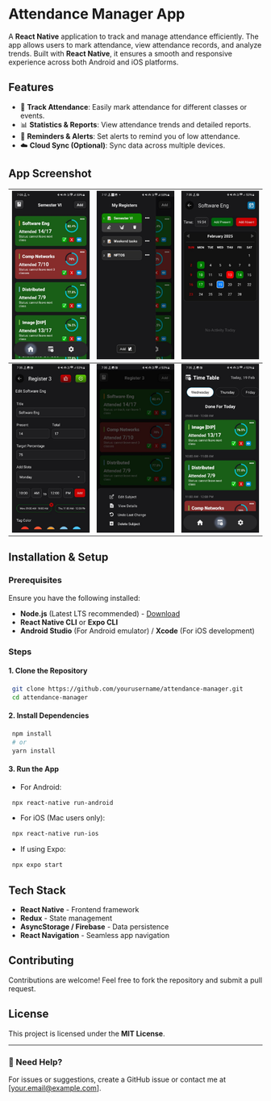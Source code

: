 # Attendance Manager App

A **React Native** application to track and manage attendance efficiently. The app allows users to mark attendance, view attendance records, and analyze trends. Built with **React Native**, it ensures a smooth and responsive experience across both Android and iOS platforms.

## Features
- 📅 **Track Attendance**: Easily mark attendance for different classes or events.
- 📊 **Statistics & Reports**: View attendance trends and detailed reports.
- 🔔 **Reminders & Alerts**: Set alerts to remind you of low attendance.
- ☁️ **Cloud Sync (Optional)**: Sync data across multiple devices.

## App Screenshot

| ![Image 1](./src/assets/screenshots/ss1.jpeg) | ![Image 2](./src/assets/screenshots/ss2.jpeg) | ![Image 3](./src/assets//screenshots/ss3.jpeg) |
|------------------------|------------------------|------------------------|
| ![Image 4](./src/assets/screenshots/ss4.jpeg) | ![Image 5](./src/assets/screenshots/ss5.jpeg) | ![Image 6](./src/assets/screenshots/ss6.jpeg) |

## Installation & Setup

### Prerequisites
Ensure you have the following installed:
- **Node.js** (Latest LTS recommended) - [Download](https://nodejs.org/)
- **React Native CLI** or **Expo CLI**
- **Android Studio** (For Android emulator) / **Xcode** (For iOS development)

### Steps
#### 1. Clone the Repository
```sh
 git clone https://github.com/yourusername/attendance-manager.git
 cd attendance-manager
```

#### 2. Install Dependencies
```sh
 npm install
 # or
 yarn install
```

#### 3. Run the App
- For Android:
```sh
 npx react-native run-android
```
- For iOS (Mac users only):
```sh
 npx react-native run-ios
```
- If using Expo:
```sh
 npx expo start
```

## Tech Stack
- **React Native** - Frontend framework
- **Redux** - State management
- **AsyncStorage / Firebase** - Data persistence
- **React Navigation** - Seamless app navigation

## Contributing
Contributions are welcome! Feel free to fork the repository and submit a pull request.

## License
This project is licensed under the **MIT License**.

---
### 📩 Need Help?
For issues or suggestions, create a GitHub issue or contact me at [your.email@example.com].

